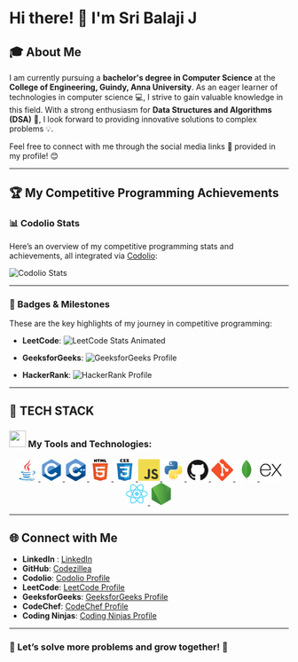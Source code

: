 # Hi there! 👋 I'm Sri Balaji J

## 🎓 About Me

I am currently pursuing a **bachelor's degree in Computer Science** at the **College of Engineering, Guindy, Anna University**. As an eager learner of technologies in computer science 💻, I strive to gain valuable knowledge in this field. With a strong enthusiasm for **Data Structures and Algorithms (DSA)** 🧠, I look forward to providing innovative solutions to complex problems 💡. 

Feel free to connect with me through the social media links 🔗 provided in my profile! 😊

---

## 🏆 My Competitive Programming Achievements

### 📊 Codolio Stats
Here’s an overview of my competitive programming stats and achievements, all integrated via [Codolio](https://codolio.com):

![Codolio Stats](https://codolio.com/api/profile-stats/@balaji@_17?theme=dark&style=card)

---

### 🥇 Badges & Milestones
These are the key highlights of my journey in competitive programming:

- **LeetCode**:
  ![LeetCode Stats Animated](https://leetcode-badge-showcase.vercel.app/api?username=Balaji_06&theme=dark&border=border&animated=true)

- **GeeksforGeeks**:
  ![GeeksforGeeks Profile](https://img.shields.io/badge/GeeksforGeeks-Profile-green?style=for-the-badge&logo=geeksforgeeks&logoColor=white)

- **HackerRank**:
  ![HackerRank Profile](https://img.shields.io/badge/HackerRank-Badge-2EC866?style=for-the-badge&logo=hackerrank&logoColor=white)

---
## 🧰 TECH STACK

<h3 align="left"><img src="https://media.giphy.com/media/ksE9feSa2b4V2GYwY4/giphy.gif" height="30" width="30"> My Tools and Technologies: </h3>
<p align="center">
    <a href="https://www.java.com" target="_blank" rel="noreferrer">
        <img src="https://raw.githubusercontent.com/devicons/devicon/master/icons/java/java-original.svg" alt="java" width="40" height="40"/>
    </a>
    <a href="https://www.cprogramming.com/" target="_blank" rel="noreferrer">
        <img src="https://raw.githubusercontent.com/devicons/devicon/master/icons/c/c-original.svg" alt="c" width="40" height="40"/>
    </a>
    <a href="https://www.w3schools.com/cpp/" target="_blank" rel="noreferrer">
        <img src="https://raw.githubusercontent.com/devicons/devicon/master/icons/cplusplus/cplusplus-original.svg" alt="cplusplus" width="40" height="40"/>
    </a>
    <a href="https://www.w3.org/html/" target="_blank" rel="noreferrer">
        <img src="https://raw.githubusercontent.com/devicons/devicon/master/icons/html5/html5-original-wordmark.svg" alt="html5" width="40" height="40"/>
    </a>
    <a href="https://www.w3schools.com/css/" target="_blank" rel="noreferrer">
        <img src="https://raw.githubusercontent.com/devicons/devicon/master/icons/css3/css3-original-wordmark.svg" alt="css3" width="40" height="40"/>
    </a>
    <a href="https://developer.mozilla.org/en-US/docs/Web/JavaScript" target="_blank" rel="noreferrer">
        <img src="https://raw.githubusercontent.com/devicons/devicon/master/icons/javascript/javascript-original.svg" alt="javascript" width="40" height="40"/>
    </a>
    <a href="https://www.python.org" target="_blank" rel="noreferrer">
        <img src="https://raw.githubusercontent.com/devicons/devicon/master/icons/python/python-original.svg" alt="python" width="40" height="40"/>
    </a>
    <a href="https://github.com" target="_blank" rel="noreferrer">
        <img src="https://raw.githubusercontent.com/devicons/devicon/master/icons/github/github-original.svg" alt="github" width="40" height="40"/>
    </a>
    <a href="https://git-scm.com/" target="_blank" rel="noreferrer">
        <img src="https://raw.githubusercontent.com/devicons/devicon/master/icons/git/git-original.svg" alt="git" width="40" height="40"/>
    </a>
    <a href="https://www.mongodb.com/" target="_blank" rel="noreferrer">
        <img src="https://raw.githubusercontent.com/devicons/devicon/master/icons/mongodb/mongodb-original.svg" alt="mongodb" width="40" height="40"/>
    </a>
    <a href="https://expressjs.com/" target="_blank" rel="noreferrer">
        <img src="https://raw.githubusercontent.com/devicons/devicon/master/icons/express/express-original.svg" alt="express" width="40" height="40"/>
    </a>
    <a href="https://react.dev/" target="_blank" rel="noreferrer">
        <img src="https://raw.githubusercontent.com/devicons/devicon/master/icons/react/react-original.svg" alt="react" width="40" height="40"/>
    </a>
    <a href="https://www.nodejs.org/" target="_blank" rel="noreferrer">
        <img src="https://raw.githubusercontent.com/devicons/devicon/master/icons/nodejs/nodejs-original.svg" alt="nodejs" width="40" height="40"/>
    </a>
</p>

---

## 🌐 Connect with Me
- **LinkedIn** : [LinkedIn](https://www.linkedin.com/in/sri-balaji-j-710502259)
- **GitHub**: [Codezillea](https://github.com/Balaji208)
- **Codolio**: [Codolio Profile](https://codolio.com/@balaji@_17)
- **LeetCode**: [LeetCode Profile](https://leetcode.com/Balaji_06)
- **GeeksforGeeks**: [GeeksforGeeks Profile](https://auth.geeksforgeeks.org/user/balajijayakumar777/)
- **CodeChef**: [CodeChef Profile](https://codechef.com/users/balaji614)
- **Coding Ninjas**: [Coding Ninjas Profile](https://www.naukri.com/code360/profile/b3b8d5dd-6ede-4c92-a12d-a98f601d3128)

---

### 💬 Let’s solve more problems and grow together! 🚀
